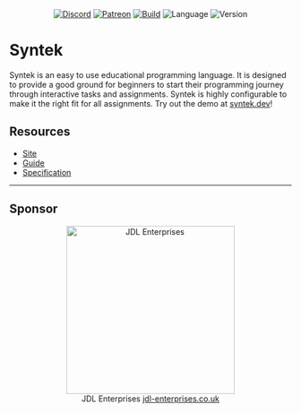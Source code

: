<div align="center">
  <a href="https://discord.gg/W69mtsX"><img src="https://img.shields.io/discord/573246372984127499.svg?color=blue&label=DISCORD&style=for-the-badge" alt="Discord" /></a>
  <a href="https://www.patreon.com/synteklang"><img src="https://img.shields.io/badge/patreon-donate-orange.svg?style=for-the-badge" alt="Patreon" /></a>
  <a href="https://travis-ci.com/syntek-lang/syntek"><img src="https://img.shields.io/travis/com/syntek-lang/syntek.svg?style=for-the-badge" alt="Build" /></a>
  <img src="https://img.shields.io/github/languages/top/syntek-lang/syntek.svg?colorB=blue&style=for-the-badge" alt="Language" />
  <img src="https://img.shields.io/github/package-json/v/syntek-lang/syntek.svg?colorB=red&style=for-the-badge" alt="Version" />
</div>

# Syntek

Syntek is an easy to use educational programming language. It is designed to provide a good ground for beginners to start their programming journey through interactive tasks and assignments. Syntek is highly configurable to make it the right fit for all assignments. Try out the demo at [syntek.dev](https://syntek.dev/)!

## Resources

- [Site](https://syntek.dev/)
- [Guide](https://docs.syntek.dev/guide/)
- [Specification](https://docs.syntek.dev/spec/)

---

## Sponsor

<div align="center">
  <img src="https://cdn.jdl-enterprises.co.uk/media/1/logos/above/color_logo_transparent.png" alt="JDL Enterprises" width="300px" />
  <br />
  JDL Enterprises <a href="https://jdl-enterprises.co.uk">jdl-enterprises.co.uk</a>
</div>
